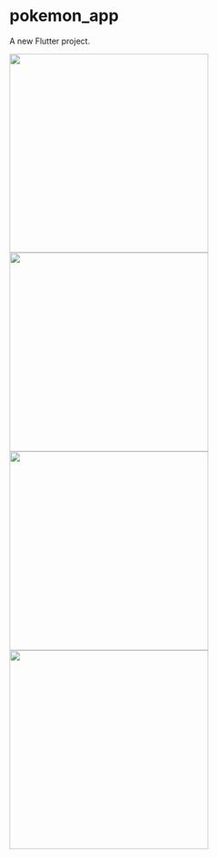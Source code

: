 # pokemon_app

A new Flutter project.


<img src="https://user-images.githubusercontent.com/59209205/192833277-621795dc-ab52-4cf4-bc29-282882ced06a.png"  height="350">
<img src="https://user-images.githubusercontent.com/59209205/192833284-e9a6ebb3-f0bb-4f9c-85aa-699ae8a2d8d6.png"  height="350">
<img src="https://user-images.githubusercontent.com/59209205/192833286-64d1c65a-d849-4340-a4ea-66c73bfc4848.png"  width="350" >
<img src="https://user-images.githubusercontent.com/59209205/192833288-ccf958e1-4564-4f4d-8072-b5e75d1147b5.png"  height="350">




